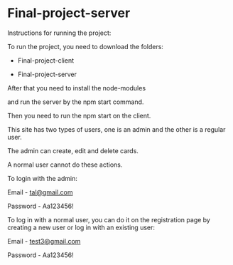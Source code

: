 # Final-project-server

Instructions for running the project:

To run the project, you need to download the folders:

- Final-project-client

- Final-project-server

After that you need to install the node-modules

and run the server by the npm start command.

Then you need to run the npm start on the client.

This site has two types of users, one is an admin and the other is a regular user.
 
The admin can create, edit and delete cards.
 
A normal user cannot do these actions.

 
To login with the admin:

Email - tal@gmail.com

Password - Aa123456!

To log in with a normal user, you can do it on the registration page by creating a new user or log in with an existing user:

Email - test3@gmail.com

Password - Aa123456!
